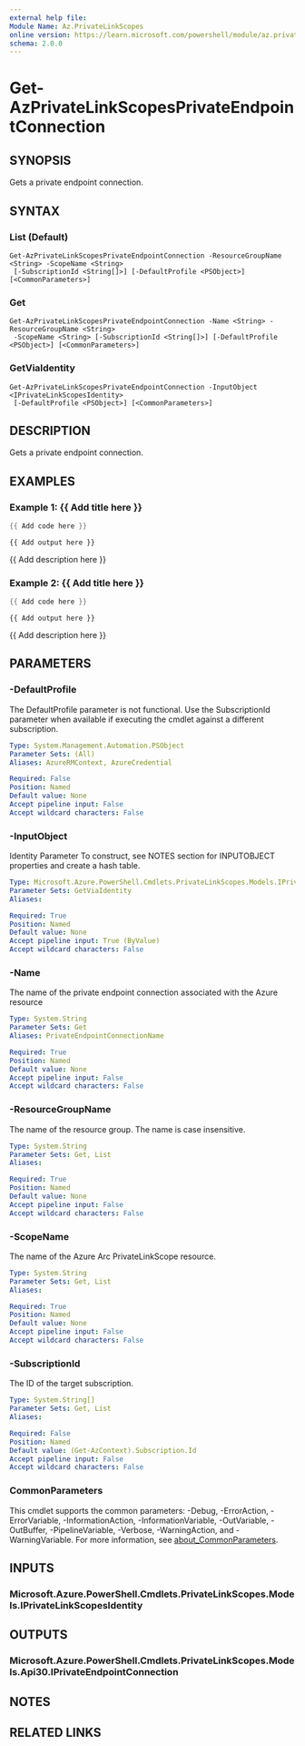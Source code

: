 ```yaml
---
external help file:
Module Name: Az.PrivateLinkScopes
online version: https://learn.microsoft.com/powershell/module/az.privatelinkscopes/get-azprivatelinkscopesprivateendpointconnection
schema: 2.0.0
---
```


# Get-AzPrivateLinkScopesPrivateEndpointConnection

## SYNOPSIS
Gets a private endpoint connection.

## SYNTAX

### List (Default)
```
Get-AzPrivateLinkScopesPrivateEndpointConnection -ResourceGroupName <String> -ScopeName <String>
 [-SubscriptionId <String[]>] [-DefaultProfile <PSObject>] [<CommonParameters>]
```

### Get
```
Get-AzPrivateLinkScopesPrivateEndpointConnection -Name <String> -ResourceGroupName <String>
 -ScopeName <String> [-SubscriptionId <String[]>] [-DefaultProfile <PSObject>] [<CommonParameters>]
```

### GetViaIdentity
```
Get-AzPrivateLinkScopesPrivateEndpointConnection -InputObject <IPrivateLinkScopesIdentity>
 [-DefaultProfile <PSObject>] [<CommonParameters>]
```

## DESCRIPTION
Gets a private endpoint connection.

## EXAMPLES

### Example 1: {{ Add title here }}
```powershell
{{ Add code here }}
```

```output
{{ Add output here }}
```

{{ Add description here }}

### Example 2: {{ Add title here }}
```powershell
{{ Add code here }}
```

```output
{{ Add output here }}
```

{{ Add description here }}

## PARAMETERS

### -DefaultProfile
The DefaultProfile parameter is not functional.
Use the SubscriptionId parameter when available if executing the cmdlet against a different subscription.

```yaml
Type: System.Management.Automation.PSObject
Parameter Sets: (All)
Aliases: AzureRMContext, AzureCredential

Required: False
Position: Named
Default value: None
Accept pipeline input: False
Accept wildcard characters: False
```

### -InputObject
Identity Parameter
To construct, see NOTES section for INPUTOBJECT properties and create a hash table.

```yaml
Type: Microsoft.Azure.PowerShell.Cmdlets.PrivateLinkScopes.Models.IPrivateLinkScopesIdentity
Parameter Sets: GetViaIdentity
Aliases:

Required: True
Position: Named
Default value: None
Accept pipeline input: True (ByValue)
Accept wildcard characters: False
```

### -Name
The name of the private endpoint connection associated with the Azure resource

```yaml
Type: System.String
Parameter Sets: Get
Aliases: PrivateEndpointConnectionName

Required: True
Position: Named
Default value: None
Accept pipeline input: False
Accept wildcard characters: False
```

### -ResourceGroupName
The name of the resource group.
The name is case insensitive.

```yaml
Type: System.String
Parameter Sets: Get, List
Aliases:

Required: True
Position: Named
Default value: None
Accept pipeline input: False
Accept wildcard characters: False
```

### -ScopeName
The name of the Azure Arc PrivateLinkScope resource.

```yaml
Type: System.String
Parameter Sets: Get, List
Aliases:

Required: True
Position: Named
Default value: None
Accept pipeline input: False
Accept wildcard characters: False
```

### -SubscriptionId
The ID of the target subscription.

```yaml
Type: System.String[]
Parameter Sets: Get, List
Aliases:

Required: False
Position: Named
Default value: (Get-AzContext).Subscription.Id
Accept pipeline input: False
Accept wildcard characters: False
```

### CommonParameters
This cmdlet supports the common parameters: -Debug, -ErrorAction, -ErrorVariable, -InformationAction, -InformationVariable, -OutVariable, -OutBuffer, -PipelineVariable, -Verbose, -WarningAction, and -WarningVariable. For more information, see [about_CommonParameters](http://go.microsoft.com/fwlink/?LinkID=113216).

## INPUTS

### Microsoft.Azure.PowerShell.Cmdlets.PrivateLinkScopes.Models.IPrivateLinkScopesIdentity

## OUTPUTS

### Microsoft.Azure.PowerShell.Cmdlets.PrivateLinkScopes.Models.Api30.IPrivateEndpointConnection

## NOTES

## RELATED LINKS

